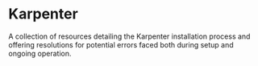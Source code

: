 # Karpenter
A collection of resources detailing the Karpenter installation process and offering resolutions for potential errors faced both during setup and ongoing operation.
